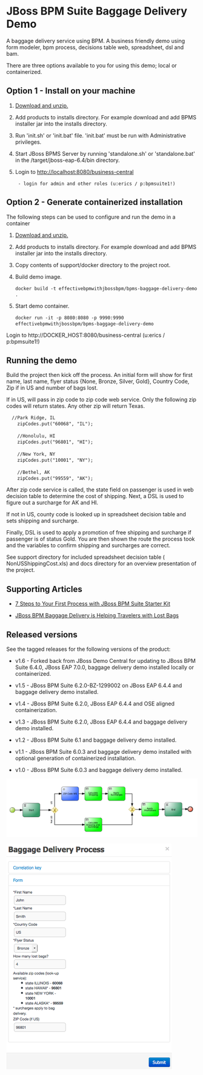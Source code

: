 JBoss BPM Suite Baggage Delivery Demo
=====================================
A baggage delivery service using BPM. A business friendly demo using form modeler, bpm process,
decisions table web, spreadsheet, dsl and bam.  

There are three options available to you for using this demo; local or containerized.


Option 1 - Install on your machine
----------------------------------
1. [Download and unzip.](https://github.com/effectivebpmwithjbossbpm/bpms-baggage-delivery-demo/archive/master.zip)

2. Add products to installs directory. For example download and add BPMS installer jar into the installs directory.

3. Run 'init.sh' or 'init.bat' file. 'init.bat' must be run with Administrative privileges.

4. Start JBoss BPMS Server by running 'standalone.sh' or 'standalone.bat' in the <path-to-project>/target/jboss-eap-6.4/bin directory.

5. Login to [http://localhost:8080/business-central](http://localhost:8080/business-central)

    ```
     - login for admin and other roles (u:erics / p:bpmsuite1!)
    ```


Option 2 - Generate containerized installation
----------------------------------------------
The following steps can be used to configure and run the demo in a container

1. [Download and unzip.](https://github.com/effectivebpmwithjbossbpm/bpms-baggage-delivery-demo/archive/master.zip)

2. Add products to installs directory. For example download and add BPMS installer jar into the installs directory.

3. Copy contents of support/docker directory to the project root.

4. Build demo image.

	```
	docker build -t effectivebpmwithjbossbpm/bpms-baggage-delivery-demo .
	```
5. Start demo container.

	```
	docker run -it -p 8080:8080 -p 9990:9990 effectivebpmwithjbossbpm/bpms-baggage-delivery-demo
	```

Login to http://DOCKER_HOST:8080/business-central (u:erics / p:bpmsuite1!)


Running the demo
----------------
Build the project then kick off the process. An initial form will show for first name, last name, 
flyer status {None, Bronze, Silver, Gold}, Country Code, Zip if in US and number of bags lost.  

If in US, will pass in zip code to zip code web service. Only the following zip codes will return 
states. Any other zip will return Texas.

	  //Park Ridge, IL
		zipCodes.put("60068", "IL");
		
		//Honolulu, HI
		zipCodes.put("96801", "HI");
		
		//New York, NY
		zipCodes.put("10001", "NY");
		
		//Bethel, AK
		zipCodes.put("99559", "AK");

After zip code service is called, the state field on passenger is used in web decision table to 
determine the cost of shipping.  Next, a DSL is used to figure out a surcharge for AK and HI.  

If not in US, county code is looked up in spreadsheet decision table and sets shipping and surcharge.

Finally, DSL is used to apply a promotion of free shipping and surcharge if passenger is of status Gold. 
You are then shown the route the process took and the variables to confirm shipping and surcharges are correct.

See support directory for included spreadsheet decision table ( NonUSShippingCost.xls) and docs directory for 
an overview presentation of the project.


Supporting Articles
-------------------
- [7 Steps to Your First Process with JBoss BPM Suite Starter	Kit](http://www.schabell.org/2015/08/7-steps-first-process-jboss-bpmsuite-starter-kit.html)

- [JBoss BPM Baggage Delivery is Helping Travelers with Lost Bags](http://www.schabell.org/2015/03/jboss-bpmsuite-helping-travelers-with-lost-bags.html)


Released versions
-----------------
See the tagged releases for the following versions of the product:

- v1.6 - Forked back from JBoss Demo Central for updating to JBoss BPM Suite 6.4.0, JBoss EAP 7.0.0, baggage delivery demo installed locally or containerized.

- v1.5 - JBoss BPM Suite 6.2.0-BZ-1299002 on JBoss EAP 6.4.4 and baggage delivery demo installed.

- v1.4 - JBoss BPM Suite 6.2.0, JBoss EAP 6.4.4 and OSE aligned containerization.

- v1.3 - JBoss BPM Suite 6.2.0, JBoss EAP 6.4.4 and baggage delivery demo installed.

- v1.2 - JBoss BPM Suite 6.1 and baggage delivery demo installed.

- v1.1 - JBoss BPM Suite 6.0.3 and baggage delivery demo installed with optional generation of containerized installation.

- v1.0 - JBoss BPM Suite 6.0.3 and baggage delivery demo installed.

![Baggage Process](https://github.com/effectivebpmwithjbossbpm/bpms-baggage-delivery-demo/blob/master/docs/demo-images/baggage-process.png?raw=true)

![Lost Form](https://github.com/effectivebpmwithjbossbpm/bpms-baggage-delivery-demo/blob/master/docs/demo-images/baggage-lost-form.png?raw=true)
